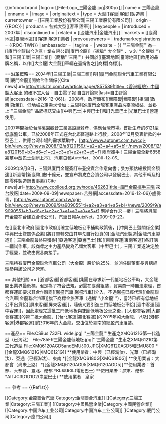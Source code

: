 {{infobox brand
| logo           = [[File:Logo_三陽金龍.jpg|300px]]
| name           = 三陽金龍
| enname           = 
| image          = 
| originaltext =
| type           = 大型[[客車|客車]]製造業
| currentowner   = [[三陽工業股份有限公司|三陽工業股份有限公司]]
| origin         = {{ROC}}
| products         = 各式大型[[客車|客車]]
| keypeople         = 
| introduced     = 2007年
| discontinued   = 
| related        = [[金龍汽車|金龍汽車]]
| markets        = [[臺灣地區|臺灣地區]][[客運|客運]]業者
| previousowners = 
| trademarkregistrations = {{ROC-TWN}}
| ambassador     = 
| tagline        =
| website        = 
}}
'''三陽金龍'''為一[[廈門金龍聯合汽車工業有限公司|廈門金龍]]（通稱'''大金龍'''，又名'''金龍號'''）和[[三陽工業|三陽工業]]（簡稱'''三陽'''）共同於[[臺灣地區|臺灣地區]]啟用的品牌名稱，以作[[大金龍|大金龍]]車輛在臺銷售之[[商標|商標]]。

==沿革概略==
2004年[[三陽工業|三陽工業]]與[[廈門金龍聯合汽車工業有限公司|廈門金龍]]開始合作關係<ref>{{Cite news|url=http://talk.ltn.com.tw/article/paper/857589|title=〈香港經驗〉中國製大客車 的確不宜入台 - 自由電子報 自由評論網|last=自由評論網|accessdate=2016-12-06}}</ref>。2008年，政府頒布[[無障礙|無障礙]]相關[[政策|政策]]，低地板公車需求增加；三陽引進廈門金龍客車產品來臺灣組裝，並掛上'''三陽金龍'''品牌標誌交由[[中興巴士|中興巴士]]和[[光華巴士|光華巴士]]營運使用。

2007年開始於台灣桃園觀音工業區設廠投產，供應台灣市場。首批生產的6121型低底盤公車，已於2008年正式在台北市區道路上行駛。2008年12月發表新款的中型巴士，供應台灣市場的需求<ref>葉毓中，[http://www.autonet.com.tw/cgi-bin/view.cgi?/news/2008/12/a8120159.ti+a2+a3+a4+a5+b1+/news/2008/12/a8120159+b3+d6+c1+c2+c3+e1+e2+e3+e5+f1 兩岸攜手！三陽金龍全新6858豪華中型巴士創新上市]，汽車日報AutoNet，2008-12-05</ref>。

2009年9月8日，三陽與廈門金龍簽訂來臺投資合作意向書；雙方預估總投資金額達[[新臺幣|新臺幣]]數十億元，並宣布將成立合資公司以發展巴士、其他車輛及相關零件製造銷售事業<ref name=":0">{{Cite news|url=http://www.coolloud.org.tw/node/46263|title=廈門金龍攜手三陽 來台設廠|date=2009-09-09|newspaper=苦勞網|accessdate=2016-12-06}}</ref><ref>盧佛青，[http://www.autonet.com.tw/cgi-bin/view.cgi?/news/2009/9/a9090551.ti+a2+a3+a4+a5+b1+/news/2009/9/a9090551+b3+d6+c1+c2+c3+e1+e2+e3+e5+f1 兩岸合作又一樁！三陽將與廈門金龍在台建立合資公司]，汽車日報AutoNet，2009-09-23</ref>。

在[[臺北市政府|臺北市政府]]確立低地板公車補助政策後，[[中興巴士暨關係企業|中興巴士暨關係企業]]將訂單轉交由其早先自行投資的[[金龍汽車製造|金龍汽車製造]]；三陽金龍最終只獲得[[亞通客運|亞通巴士]]和[[東南客運|東南客運]]各訂購一輛試作車，該商標之主力產品變為乙類大客車（中型巴士），三陽工業遂決定脫手經營，並改由貿易商接手。

三陽持有廈門金龍聯合汽車公司（大金龍）股份約25%，並派任副董事長與總經理參與該公司之營運<ref name=":0" />。

== 其他相關 ==
[[首都客運|首都客運]]集團在尋求新一代低地板公車時，大金龍開出業界最低標，但是為了符合法規，必需在臺灣組裝，貿易商一時無法處理，首都客運即要求其合作廠商[[馨盛汽車|馨盛汽車]]介入，不過馨盛已經代理[[金龍聯合汽車|金龍聯合汽車]]旗下商標金旅客車（通稱'''小金龍'''），當時已經有低地板公車出貨給[[屏東客運|屏東客運]]，隨後又要引進三門低地板公車給[[臺中客運|臺中客運]]，因此處理完這批三門低地板與雙節低地板公車之後，[[大都會客運|大都會客運]]的第二批大金龍，[[台北客運|臺北客運]]的2015年的大金龍，以及[[港都客運|港都客運]]的2016年的大金龍，交由位於臺南的總盈汽車組裝。

==產品==
<gallery>
File:CSBus 732FL wide.jpg|'''三陽金龍'''生產之XMQ6121G第一代造型（已淘汰）
File:785FR三陽金龍低地板.jpg|'''三陽金龍'''生產之XMQ6121G第三代造型
File:XMQ6120AGD5andEMU800.JPG|XMQ6120AGD5和EMU800
</gallery>
*[[金龍XMQ6121G|XMQ6121G]]
**使用業者：中興（已經淘汰）、光華（已經淘汰）、亞通（已經淘汰）、東南
*[[金龍XMQ6180G|XMQ6180G]]
**使用業者：大都會（尚未上路）
*[[金龍XMQ6120AGD5|XMQ6120AGD5]]
**使用業者：首都、大都會、臺北、港都
*KL5850L(電動巴士)
**使用業者：屏東、港都
*AITJC3D1D1D2(中型巴士)
**使用業者：皇家

== 參考 ==
{{Reflist}}

[[Category:金龍聯合汽車|Category:金龍聯合汽車]]
[[Category:三陽工業|Category:三陽工業]]
[[Category:中國民營企業|Category:中國民營企業]]
[[Category:中国汽车工业公司|Category:中国汽车工业公司]]
[[Category:廈門公司|Category:廈門公司]]
